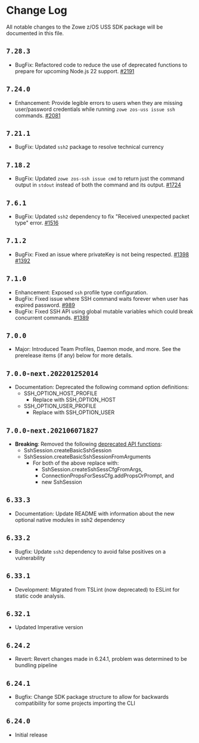 # Change Log

All notable changes to the Zowe z/OS USS SDK package will be documented in this file.

## `7.28.3`

- BugFix: Refactored code to reduce the use of deprecated functions to prepare for upcoming Node.js 22 support. [#2191](https://github.com/zowe/zowe-cli/issues/2191)

## `7.24.0`

- Enhancement: Provide legible errors to users when they are missing user/password credentials while
running `zowe zos-uss issue ssh` commands. [#2081](https://github.com/zowe/zowe-cli/pull/2081)

## `7.21.1`

- BugFix: Updated `ssh2` package to resolve technical currency

## `7.18.2`

- BugFix: Updated `zowe zos-ssh issue cmd` to return just the command output in `stdout` instead of both the command and its output. [#1724](https://github.com/zowe/zowe-cli/issues/1724)

## `7.6.1`

- BugFix: Updated `ssh2` dependency to fix "Received unexpected packet type" error. [#1516](https://github.com/zowe/zowe-cli/issues/1516)

## `7.1.2`

- BugFix: Fixed an issue where privateKey is not being respected. [#1398](https://github.com/zowe/zowe-cli/issues/1398) [#1392](https://github.com/zowe/zowe-cli/issues/1392)

## `7.1.0`

- Enhancement: Exposed `ssh` profile type configuration.
- BugFix: Fixed issue where SSH command waits forever when user has expired password. [#989](https://github.com/zowe/zowe-cli/issues/989)
- BugFix: Fixed SSH API using global mutable variables which could break concurrent commands. [#1389](https://github.com/zowe/zowe-cli/issues/1389)

## `7.0.0`

- Major: Introduced Team Profiles, Daemon mode, and more. See the prerelease items (if any) below for more details.

## `7.0.0-next.202201252014`

- Documentation: Deprecated the following command option definitions:
  - SSH_OPTION_HOST_PROFILE
    - Replace with SSH_OPTION_HOST
  - SSH_OPTION_USER_PROFILE
    - Replace with SSH_OPTION_USER

## `7.0.0-next.202106071827`

- **Breaking**: Removed the following [deprecated API functions](https://github.com/zowe/zowe-cli/pull/1022):
    - SshSession.createBasicSshSession
    - SshSession.createBasicSshSessionFromArguments
      - For both of the above replace with:
        - SshSession.createSshSessCfgFromArgs,
        - ConnectionPropsForSessCfg.addPropsOrPrompt, and
        - new SshSession

## `6.33.3`

- Documentation: Update README with information about the new optional native modules in ssh2 dependency

## `6.33.2`

- Bugfix: Update `ssh2` dependency to avoid false positives on a vulnerability

## `6.33.1`

- Development: Migrated from TSLint (now deprecated) to ESLint for static code analysis.

## `6.32.1`

- Updated Imperative version

## `6.24.2`

- Revert: Revert changes made in 6.24.1, problem was determined to be bundling pipeline

## `6.24.1`

- Bugfix: Change SDK package structure to allow for backwards compatibility for some projects importing the CLI

## `6.24.0`

- Initial release
